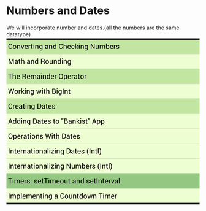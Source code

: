 # Numbers and Dates

We will incorporate number and dates.(all the numbers are the same datatype)
![Screenshot](images/numbers-and-dates.png)
